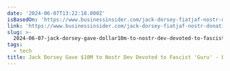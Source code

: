 ```yaml
---
date: '2024-06-07T13:22:18.000Z'
isBasedOn: 'https://www.businessinsider.com/jack-dorsey-fiatjaf-nostr-donation-2024-6'
link: 'https://www.businessinsider.com/jack-dorsey-fiatjaf-nostr-donation-2024-6'
slug: >-
  2024-06-07-jack-dorsey-gave-dollar10m-to-nostr-dev-devoted-to-fascist-guru-business-ins
tags:
  - tech
title: Jack Dorsey Gave $10M to Nostr Dev Devoted to Fascist 'Guru' - Business Ins
---
```

 
